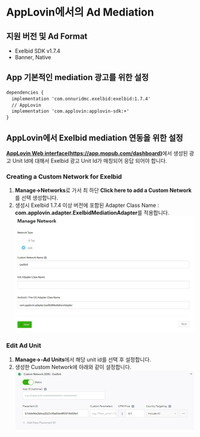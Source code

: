 # AppLovin에서의 Ad Mediation
## 지원 버전 및 Ad Format
- Exelbid SDK v1.7.4
- Banner, Native

## App 기본적인 mediation 광고를 위한 설정
  ```xml
  dependencies {
    implementation 'com.onnuridmc.exelbid:exelbid:1.7.4'
    // AppLovin
    implementation 'com.applovin:applovin-sdk:+'
  }
  ```

## AppLovin에서 Exelbid mediation 연동을 위한 설정
[**AppLovin Web interface(https://app.mopub.com/dashboard)**](https://app.mopub.com/dashboard)에서 생성된 광고 Unit Id에 대해서 Exelbid 광고 Unit Id가 매칭되어 응답 되어야 합니다.

### Creating a Custom Network for Exelbid
  1. **Manage->Networks**로 가서 최 하단  **Click here to add a Custom Network**를 선택 생성합니다.
  2. 생성시 Exelbid 1.7.4 이상 버전에 포함된 Adapter Class Name : **com.applovin.adapter.ExelbidMediationAdapter**를 적용합니다.
  ![import](./img/applovin_create_network.jpg)

### Edit  Ad Unit
  1. **Manage->-Ad Units**에서 해당 unit id를 선택 후 설정합니다.
  2. 생성한 Custom Network에 아래와 같이 설정합니다.
  ![import](./img/applovin_unit_setting_network.jpg)

